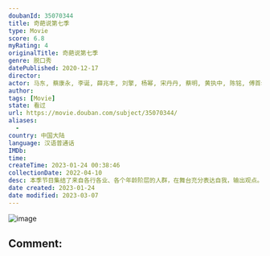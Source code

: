 ```yaml
---
doubanId: 35070344
title: 奇葩说第七季
type: Movie
score: 6.8
myRating: 4
originalTitle: 奇葩说第七季
genre: 脱口秀
datePublished: 2020-12-17
director: 
actor: 马东, 蔡康永, 李诞, 薛兆丰, 刘擎, 杨幂, 宋丹丹, 蔡明, 黄执中, 陈铭, 傅首尔, 颜如晶, 熊浩, 许吉如, 臧鸿飞, 大王, 姜思达, 肖骁, 史航, 王菊, 乃万, 上官喜爱, 杨天真, 王小川, 胡可, 谢楠, 春晓, 小鹿, 李想, 金靖, 岳岳, 庞宽, 姜振宇, 程璐, 赵英男, 马剑越, 李佳洁, 诺拉, 毛冬, 陈近南, 刘胜瑛, 欧阳超, 大张伟, 张踩铃, 陈怡馨, 冉高鸣, 席瑞
author: 
tags: [Movie]
state: 看过
url: https://movie.douban.com/subject/35070344/
aliases:
  - 
country: 中国大陆
language: 汉语普通话
IMDb: 
time: 
createTime: 2023-01-24 00:38:46
collectionDate: 2022-04-10
desc: 本季节目集结了来自各行各业、各个年龄阶层的人群，在舞台充分表达自我，输出观点。节目沿用“辩论”的基本形式，针对大众生活中真实关心的社会问题进行充分讨论、勇敢阐述，将为观众呈现更多元包容的思辨内容，打造...
date created: 2023-01-24
date modified: 2023-03-07
---
```


![image](p2628788237.jpg)

Comment:
---
